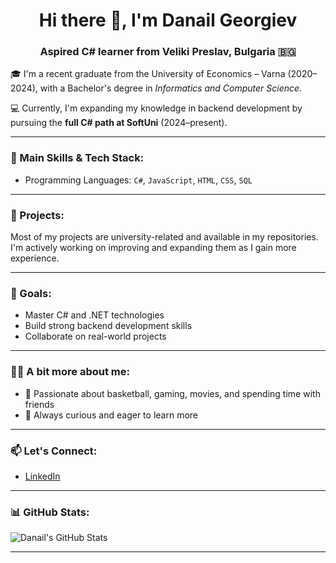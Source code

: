 <h1 align="center">Hi there 👋, I'm Danail Georgiev</h1>
<h3 align="center">Aspired C# learner from Veliki Preslav, Bulgaria 🇧🇬</h3>

🎓 I'm a recent graduate from the University of Economics – Varna (2020–2024),  with a Bachelor's degree in 
    *Informatics and Computer Science*.

💻 Currently, I'm expanding my knowledge in backend development by pursuing the **full C# path at SoftUni** (2024–present).

---

### 🧠 Main Skills & Tech Stack:
- Programming Languages: `C#`, `JavaScript`, `HTML`, `CSS`, `SQL`

---

### 📁 Projects:
Most of my projects are university-related and available in my repositories.  
I'm actively working on improving and expanding them as I gain more experience.

---

### 🎯 Goals:
- Master C# and .NET technologies
- Build strong backend development skills
- Collaborate on real-world projects

---

### 👨‍💻 A bit more about me:
- 🏀 Passionate about basketball, gaming, movies, and spending time with friends
- 🌱 Always curious and eager to learn more

---

### 📫 Let's Connect:
- [LinkedIn](https://www.linkedin.com/in/danail-georgiev-514871346/?trk=PROFILE_DROP_DOWN)

---

### 📊 GitHub Stats:
![Danail's GitHub Stats](https://github-readme-stats.vercel.app/api?username=SkySideIT&show_icons=true&theme=radical)

---
